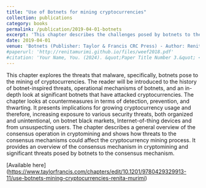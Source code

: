 ```yaml
---
title: "Use of Botnets for mining cryptocurrencies"
collection: publications
category: books
permalink: /publication/2019-04-01-botnets
excerpt: 'This chapter describes the challenges posed by botnets to the mining of cryptocurrencies and offers a range of countermeasures to mitigate these challenges.'
date: 2019-04-01
venue: 'Botnets (Publisher: Taylor & Francis CRC Press) - Author: Renita Murimi'
#paperurl: 'http://renitamurimi.github.io/files/weef2018.pdf'
#citation: 'Your Name, You. (2024). &quot;Paper Title Number 3.&quot; <i>GitHub Journal of Bugs</i>. 1(3).'
---
```


This chapter explores the threats that malware, specifically, botnets pose to the mining of cryptocurrencies. The reader will be introduced to the history of botnet-inspired threats, operational mechanisms of botnets, and an in-depth look at significant botnets that have attacked cryptocurrencies. The chapter looks at countermeasures in terms of detection, prevention, and thwarting. It presents implications for growing cryptocurrency usage and therefore, increasing exposure to various security threats, both organized and unintentional, on botnet black markets, Internet-of-thing devices and from unsuspecting users. The chapter describes a general overview of the consensus operation in cryptomining and shows how threats to the consensus mechanisms could affect the cryptocurrency mining process. It provides an overview of the consensus mechanism in cryptomining and significant threats posed by botnets to the consensus mechanism.

[Available here] (https://www.taylorfrancis.com/chapters/edit/10.1201/9780429329913-11/use-botnets-mining-cryptocurrencies-renita-murimi)